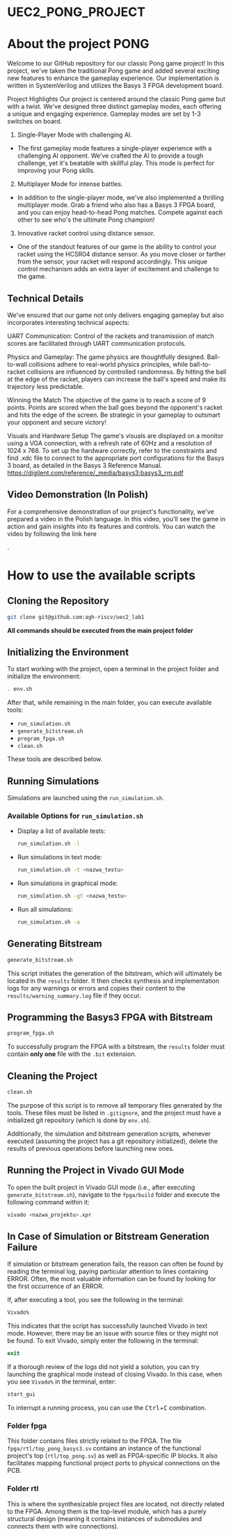 # UEC2_PONG_PROJECT


# About the project PONG

Welcome to our GitHub repository for our classic Pong game project! In this project, we've taken the traditional Pong game and added several exciting new features to enhance the gameplay experience. Our implementation is written in SystemVerilog and utilizes the Basys 3 FPGA development board.

Project Highlights
Our project is centered around the classic Pong game but with a twist. We've designed three distinct gameplay modes, each offering a unique and engaging experience. Gameplay modes are set by 1-3 switches on board.

1. Single-Player Mode with challenging AI.
* The first gameplay mode features a single-player experience with a challenging AI opponent. We've crafted the AI to provide a tough challenge, yet it's beatable with skillful play. This mode is perfect for improving your Pong skills.

2. Multiplayer Mode for intense battles.
* In addition to the single-player mode, we've also implemented a thrilling multiplayer mode. Grab a friend who also has a Basys 3 FPGA board, and you can enjoy head-to-head Pong matches. Compete against each other to see who's the ultimate Pong champion!

3. Innovative racket control using distance sensor.
* One of the standout features of our game is the ability to control your racket using the HCSR04 distance sensor. As you move closer or farther from the sensor, your racket will respond accordingly. This unique control mechanism adds an extra layer of excitement and challenge to the game.

## Technical Details
We've ensured that our game not only delivers engaging gameplay but also incorporates interesting technical aspects:

UART Communication: Control of the rackets and transmission of match scores are facilitated through UART communication protocols.

Physics and Gameplay: The game physics are thoughtfully designed. Ball-to-wall collisions adhere to real-world physics principles, while ball-to-racket collisions are influenced by controlled randomness. By hitting the ball at the edge of the racket, players can increase the ball's speed and make its trajectory less predictable.

Winning the Match
The objective of the game is to reach a score of 9 points. Points are scored when the ball goes beyond the opponent's racket and hits the edge of the screen. Be strategic in your gameplay to outsmart your opponent and secure victory!

Visuals and Hardware Setup
The game's visuals are displayed on a monitor using a VGA connection, with a refresh rate of 60Hz and a resolution of 1024 x 768. To set up the hardware correctly, refer to the constraints and find .xdc file to connect to the appropriate port configurations for the Basys 3 board, as detailed in the Basys 3 Reference Manual. https://digilent.com/reference/_media/basys3:basys3_rm.pdf

## Video Demonstration (In Polish)
For a comprehensive demonstration of our project's functionality, we've prepared a video in the Polish language. In this video, you'll see the game in action and gain insights into its features and controls. You can watch the video by following the link here

.

# How to use the available scripts

## Cloning the Repository

```bash
git clone git@github.com:agh-riscv/uec2_lab1
```

**All commands should be executed from the main project folder** 

## Initializing the Environment

To start working with the project, open a terminal in the project folder and initialize the environment:

```bash
. env.sh
```

After that, while remaining in the main folder, you can execute available tools:

* `run_simulation.sh`
* `generate_bitstream.sh`
* `program_fpga.sh`
* `clean.sh`

These tools are described below.

## Running Simulations

Simulations are launched using the `run_simulation.sh`.


### Available Options for `run_simulation.sh`

* Display a list of available tests:

  ```bash
  run_simulation.sh -l
  ```

* Run simulations in text mode:

  ```bash
  run_simulation.sh -t <nazwa_testu>
  ```

* Run simulations in graphical mode:

  ```bash
  run_simulation.sh -gt <nazwa_testu>
  ```

* Run all simulations:

  ```bash
  run_simulation.sh -a
  ```

## Generating Bitstream

```bash
generate_bitstream.sh
```

This script initiates the generation of the bitstream, which will ultimately be located in the  `results` folder. It then checks synthesis and implementation logs for any warnings or errors and copies their content to the `results/warning_summary.log` file if they occur.

## Programming the Basys3 FPGA with Bitstream

```bash
program_fpga.sh
```

To successfully program the FPGA with a bitstream, the  `results` folder must contain **only one** file with the `.bit` extension.

## Cleaning the Project

```bash
clean.sh
```

The purpose of this script is to remove all temporary files generated by the tools. These files must be listed in `.gitignore`, and the project must have a initialized git repository (which is done by  `env.sh`).

Additionally, the simulation and bitstream generation scripts, whenever executed (assuming the project has a git repository initialized), delete the results of previous operations before launching new ones.

## Running the Project in Vivado GUI Mode

To open the built project in Vivado GUI mode (i.e., after executing `generate_bitstream.sh`), navigate to the `fpga/build` folder and execute the following command within it:

```bash
vivado <nazwa_projektu>.xpr
```

## In Case of Simulation or Bitstream Generation Failure

If simulation or bitstream generation fails, the reason can often be found by reading the terminal log, paying particular attention to lines containing ERROR. Often, the most valuable information can be found by looking for the first occurrence of an ERROR.

If, after executing a tool, you see the following in the terminal:

```bash
Vivado%
```

This indicates that the script has successfully launched Vivado in text mode. However, there may be an issue with source files or they might not be found. To exit Vivado, simply enter the following in the terminal:

```tcl
exit
```

If a thorough review of the logs did not yield a solution, you can try launching the graphical mode instead of closing Vivado. In this case, when you see `Vivado%` in the terminal, enter:

```tcl
start_gui
```

To interrupt a running process, you can use the <kbd>Ctrl</kbd>+<kbd>C</kbd> combination.

### Folder **fpga**

This folder contains files strictly related to the FPGA. The file  `fpga/rtl/top_pong_basys3.sv` contains an instance of the functional project's top (`rtl/top_pong.sv`) as well as FPGA-specific IP blocks. It also facilitates mapping functional project ports to physical connections on the PCB.

### Folder **rtl**

This is where the synthesizable project files are located, not directly related to the FPGA. Among them is the top-level module, which has a purely structural design (meaning it contains instances of submodules and connects them with wire connections).